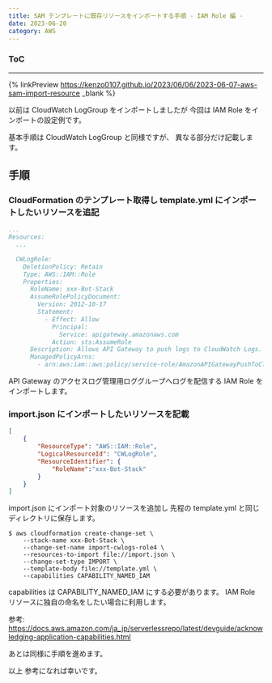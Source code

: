 ```yaml
---
title: SAM テンプレートに既存リソースをインポートする手順 - IAM Role 編 -
date: 2023-06-20
category: AWS
---
```


<div class="toc">
<div class="toc-content">
<h3 class="menu-label">ToC</h3>
<!-- toc -->
</div>
</div>

---

{% linkPreview https://kenzo0107.github.io/2023/06/06/2023-06-07-aws-sam-import-resource _blank %}

以前は CloudWatch LogGroup をインポートしましたが
今回は IAM Role をインポートの設定例です。

基本手順は CloudWatch LogGroup と同様ですが、
異なる部分だけ記載します。

## 手順

### CloudFormation のテンプレート取得し template.yml にインポートしたいリソースを追記

```yaml
...
Resources:
  ...

  CWLogRole:
    DeletionPolicy: Retain
    Type: AWS::IAM::Role
    Properties:
      RoleName: xxx-Bot-Stack
      AssumeRolePolicyDocument:
        Version: 2012-10-17
        Statement:
          - Effect: Allow
            Principal:
              Service: apigateway.amazonaws.com
            Action: sts:AssumeRole
      Description: Allows API Gateway to push logs to CloudWatch Logs.
      ManagedPolicyArns:
        - arn:aws:iam::aws:policy/service-role/AmazonAPIGatewayPushToCloudWatchLogs
```

API Gateway のアクセスログ管理用ロググループへログを配信する IAM Role をインポートします。

<!-- more -->

### import.json にインポートしたいリソースを記載

```import.json
[
    {
        "ResourceType": "AWS::IAM::Role",
        "LogicalResourceId": "CWLogRole",
        "ResourceIdentifier": {
            "RoleName":"xxx-Bot-Stack"
        }
    }
]
```

import.json にインポート対象のリソースを追加し
先程の template.yml と同じディレクトリに保存します。

```console
$ aws cloudformation create-change-set \
    --stack-name xxx-Bot-Stack \
    --change-set-name import-cwlogs-role4 \
    --resources-to-import file://import.json \
    --change-set-type IMPORT \
    --template-body file://template.yml \
    --capabilities CAPABILITY_NAMED_IAM
```

capabilities は CAPABILITY_NAMED_IAM にする必要があります。
IAM Role リソースに独自の命名をしたい場合に利用します。

参考: https://docs.aws.amazon.com/ja_jp/serverlessrepo/latest/devguide/acknowledging-application-capabilities.html

あとは同様に手順を進めます。

以上
参考になれば幸いです。
